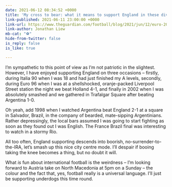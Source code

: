 ```yaml
---
date: 2021-06-12 08:34:52 +0000
title: 'My cross to bear: what it means to support England in these divided times'
link-published: 2021-06-11 23:00:00 +0000
link-url: https://www.theguardian.com/football/blog/2021/jun/12/euro-2020-gareth-southgate-england-brexit-racism
link-author: Jonathan Liew
mb-cat: "⚽️"
hide-from-twitter: false
is_reply: false
is_like: true

---
```

I’m sympathetic to this point of view as I’m not patriotic in the slightest. However, I have enjoyed supporting England on three occasions – firstly, during Italia 90 when I was 18 and had just finished my A levels, secondly, during Euro 96 when I was at a shellshocked, oranje-packed Liverpool Street station the night we beat Holland 4-1, and finally in 2002 when I was absolutely smashed and we gathered in Trafalgar Square after beating Argentina 1-0.

Oh yeah, add 1998 when I watched Argentina beat England 2-1 at a square in Salvador, Brazil, in the company of bearded, mate-sipping Argentinians. Rather depressingly, the local bars assumed I was going to start fighting as soon as they found out I was English. The France Brazil final was interesting to watch in a stormy Rio.

All too often, England supporting descends into boorish, no-surrender-to-the-IRA, let’s smash up this nice city centre mode. I’ll despair if booing taking the knee becomes a thing, but no doubt it will.

What _is_ fun about international football is the weirdness – I’m looking forward to Austria take on North Macedonia at 5pm on a Sunday – the colour and the fact that, yes, football really is a universal language. I’ll just be supporting underdogs this time round.